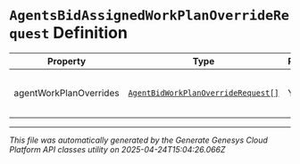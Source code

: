 # `AgentsBidAssignedWorkPlanOverrideRequest` Definition

| Property | Type | Required | Description |
|----------|------|----------|-------------|
| agentWorkPlanOverrides | [`AgentBidWorkPlanOverrideRequest[]`](agentbidworkplanoverriderequest-definition.md) | Yes | The list of agent work plan overrides |

---

*This file was automatically generated by the Generate Genesys Cloud Platform API classes utility on 2025-04-24T15:04:26.066Z*